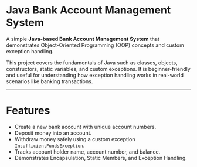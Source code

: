 # Java Bank Account Management System  

A simple **Java-based Bank Account Management System** that demonstrates Object-Oriented Programming (OOP) concepts and custom exception handling.  

This project covers the fundamentals of Java such as classes, objects, constructors, static variables, and custom exceptions. It is beginner-friendly and useful for understanding how exception handling works in real-world scenarios like banking transactions.  

---

# Features  
- Create a new bank account with unique account numbers.  
- Deposit money into an account.  
- Withdraw money safely using a custom exception `InsufficientFundsException`.  
- Tracks account holder name, account number, and balance.  
- Demonstrates Encapsulation, Static Members, and Exception Handling.  
